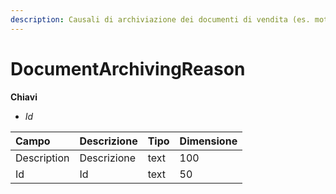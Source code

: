 ```yaml
---
description: Causali di archiviazione dei documenti di vendita (es. motivi di non acquisto)
---
```


# DocumentArchivingReason

**Chiavi**

* _Id_

| Campo | Descrizione | Tipo | Dimensione |
| :--- | :--- | :--- | :--- |
| Description | Descrizione | text | 100 |
| Id | Id | text | 50 |


